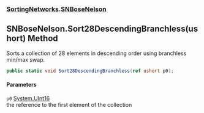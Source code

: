### [SortingNetworks](SortingNetworks.md 'SortingNetworks').[SNBoseNelson](SortingNetworks_SNBoseNelson.md 'SortingNetworks.SNBoseNelson')
## SNBoseNelson.Sort28DescendingBranchless(ushort) Method
Sorts a collection of 28 elements in descending order using branchless min/max swap.  
```csharp
public static void Sort28DescendingBranchless(ref ushort p0);
```
#### Parameters
<a name='SortingNetworks_SNBoseNelson_Sort28DescendingBranchless(ushort)_p0'></a>
`p0` [System.UInt16](https://docs.microsoft.com/en-us/dotnet/api/System.UInt16 'System.UInt16')  
the reference to the first element of the collection
  
